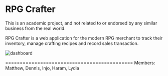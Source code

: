 # RPG Crafter

This is an academic project, and not related to or endorsed by any similar business from the real world. 

RPG Crafter is a web application for the modern RPG merchant to track their inventory, manage crafting recipes and record sales transaction. 


![dashboard](https://cloud.githubusercontent.com/assets/10816265/19224536/d7ac9e70-8e3c-11e6-8cc2-8459eeb05fdb.png)

============================================
Members: Matthew, Dennis, Injo, Haram, Lydia